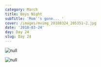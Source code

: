 ```yaml
---
category: March
title: Boys Night
subTitle: 'Mom''s gone... '
cover: /images/mvimg_20180324_205351~2.jpg
date: '2018-03-24'
day: Day 24
slug: Day 24
---
```

![null](/images/mvimg_20180324_205351~2.jpg)

![null](/images/snapchat-892928998.jpg)
